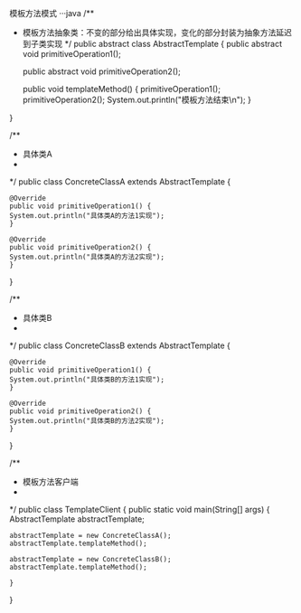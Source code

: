 模板方法模式
···java
/**
 * 模板方法抽象类：不变的部分给出具体实现，变化的部分封装为抽象方法延迟到子类实现
 */
public abstract class AbstractTemplate {
    public abstract void primitiveOperation1();

    public abstract void primitiveOperation2();

    public void templateMethod() {
	primitiveOperation1();
	primitiveOperation2();
	System.out.println("模板方法结束\n");
    }

}


/**
 * 具体类A
 *
 */
public class ConcreteClassA extends AbstractTemplate {

    @Override
    public void primitiveOperation1() {
	System.out.println("具体类A的方法1实现");
    }

    @Override
    public void primitiveOperation2() {
	System.out.println("具体类A的方法2实现");
    }

}

/**
 * 具体类B
 *
 */
public class ConcreteClassB extends AbstractTemplate {

    @Override
    public void primitiveOperation1() {
	System.out.println("具体类B的方法1实现");
    }

    @Override
    public void primitiveOperation2() {
	System.out.println("具体类B的方法2实现");
    }

}

/**
 * 模板方法客户端
 *
 */
public class TemplateClient {
    public static void main(String[] args) {
	AbstractTemplate abstractTemplate;

	abstractTemplate = new ConcreteClassA();
	abstractTemplate.templateMethod();

	abstractTemplate = new ConcreteClassB();
	abstractTemplate.templateMethod();

    }
}

